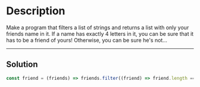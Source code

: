 # Description

Make a program that filters a list of strings and returns a list with only your friends name in it.
If a name has exactly 4 letters in it, you can be sure that it has to be a friend of yours! Otherwise, you can be sure he's not...

---

## Solution

```js
const friend = (friends) => friends.filter((friend) => friend.length === 4);
```
